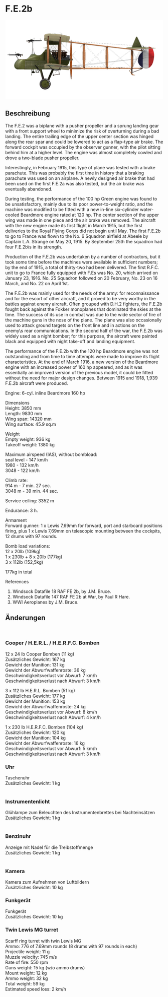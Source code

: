 # F.E.2b  
  
![fe2b](../images/fe2b.png)  
  
## Beschreibung  
  
The F.E.2 was a biplane with a pusher propeller and a sprung landing gear with a front support wheel to minimize the risk of overturning during a bad landing. The entire trailing edge of the upper center section was hinged along the rear spar and could be lowered to act as a flap-type air brake. The forward cockpit was occupied by the observer gunner, with the pilot sitting behind him at a higher level. The engine was almost completely cowled and drove a two-blade pusher propeller.  
  
Interestingly, in February 1915, this type of plane was tested with a brake parachute. This was probably the first time in history that a braking parachute was used on an airplane. A newly designed air brake that had been used on the first F.E.2a was also tested, but the air brake was eventually abandoned.  
  
During testing, the performance of the 100 hp Green engine was found to be unsatisfactory, mainly due to its poor power-to-weight ratio, and the machine was modified to be fitted with a new in-line six-cylinder water-cooled Beardmore engine rated at 120 hp. The center section of the upper wing was made in one piece and the air brake was removed. The aircraft with the new engine made its first flight in March 1915, but the first deliveries to the Royal Flying Corps did not begin until May. The first F.E.2b to go to France was flown to the No. 6 Squadron airfield at Abeele by Captain L.A. Strange on May 20, 1915. By September 25th the squadron had four F.E.2b\s in its strength.  
  
Production of the F.E.2b was undertaken by a number of contractors, but it took some time before the machines were available in sufficient numbers; by the end of 1915, a total of thirty-two had been delivered. The first R.F.C. unit to go to France fully equipped with F.Es was No. 20, which arrived on January 23, 1916. No. 25 Squadron followed on 20 February, No. 23 on 16 March, and No. 22 on April 1st.  
  
The F.E.2b was mainly used for the needs of the army: for reconnaissance and for the escort of other aircraft, and it proved to be very worthy in the battles against enemy aircraft. Often grouped with D.H.2 fighters, the F.E.2b fought back against the Fokker monoplanes that dominated the skies at the time. The success of its use in combat was due to the wide sector of fire of the machine guns in the nose of the plane. The plane was also occasionally used to attack ground targets on the front line and in actions on the enemy\s rear communications. In the second half of the war, the F.E.2b was widely used as a night bomber; for this purpose, the aircraft were painted black and equipped with night take-off and landing equipment.  
  
The performance of the F.E.2b with the 120 hp Beardmore engine was not outstanding and from time to time attempts were made to improve its flight characteristics. At the end of March 1916, a new version of the Beardmore engine with an increased power of 160 hp appeared, and as it was essentially an improved version of the previous model, it could be fitted without the need for major design changes. Between 1915 and 1918, 1,939 F.E.2b aircraft were produced.  
  
Engine: 6-cyl. inline Beardmore 160 hp  
  
Dimensions  
Height: 3850 mm  
Length: 9830 mm  
Wing span: 14320 mm  
Wing surface: 45.9 sq.m  
  
Weight  
Empty weight: 936 kg  
Takeoff weight: 1380 kg  
  
Maximum airspeed (IAS), without bombload:  
seal level - 147 km/h  
1980 - 132 km/h  
3048 - 122 km/h  
  
Climb rate:  
 914 m - 7 min. 27 sec.  
3048 m - 39 min. 44 sec.  
  
Service ceiling: 3352 m  
  
Endurance: 3 h.  
  
Armament  
Forward gunner: 1 x Lewis 7,69mm for forward, port and starboard positions firing, plus 1 x Lewis 7,69mm on telescopic mounting between the cockpits, 12 drums with 97 rounds.  
  
Bomb load variations:  
12 x 20lb (109kg)  
1 x 230lb + 8 x 20lb (177kg)  
3 x 112lb (152,5kg)  
  
177kg in total  
  
References  
1) Windsock Datafile 18 RAF FE 2b, by J.M. Bruce.  
2) Windsock Datafile 147 RAF FE 2b at War, by Paul R Hare.  
2) WWI Aeroplanes by J.M. Bruce.  
  
## Änderungen  
  ﻿
  
### Cooper / H.E.R.L. / H.E.R.F.C. Bomben  
  
12 x 24 lb Cooper Bomben (11 kg)  
Zusätzliches Gewicht: 167 kg  
Gewicht der Munition: 131 kg  
Gewicht der Abwurfwaffenroste: 36 kg  
Geschwindigkeitsverlust vor Abwurf: 7 km/h  
Geschwindigkeitsverlust nach Abwurf: 3 km/h  
  
3 x 112 lb H.E.R.L. Bomben (51 kg)  
Zusätzliches Gewicht: 177 kg  
Gewicht der Munition: 153 kg  
Gewicht der Abwurfwaffenroste: 24 kg  
Geschwindigkeitsverlust vor Abwurf: 8 km/h  
Geschwindigkeitsverlust nach Abwurf: 4 km/h  
  
1 x 230 lb H.E.R.F.C. Bomben (104 kg)  
Zusätzliches Gewicht: 120 kg  
Gewicht der Munition: 104 kg  
Gewicht der Abwurfwaffenroste: 16 kg  
Geschwindigkeitsverlust vor Abwurf: 5 km/h  
Geschwindigkeitsverlust nach Abwurf: 3 km/h  ﻿
  
### Uhr  
  
Taschenuhr  
Zusätzliches Gewicht: 1 kg  
  ﻿
  
### Instrumentenlicht  
  
Glühlampe zum Beleuchten des Instrumentenbrettes bei Nachteinsätzen  
Zusätzliches Gewicht: 1 kg  
  ﻿
  
### Benzinuhr  
  
Anzeige mit Nadel für die Treibstoffmenge  
Zusätzliches Gewicht: 1 kg  
  ﻿
  
### Kamera  
  
Kamera zum Aufnehmen von Luftbildern  
Zusätzliches Gewicht: 10 kg  ﻿
  
### Funkgerät  
  
Funkgerät  
Zusätzliches Gewicht: 10 kg  ﻿
  
### Twin Lewis MG turret  
  
Scarff ring turret with twin Lewis MG  
Ammo: 776 of 7.69mm rounds (8 drums with 97 rounds in each)  
Projectile weight: 11 g  
Muzzle velocity: 745 m/s  
Rate of fire: 550 rpm  
Guns weight: 15 kg (w/o ammo drums)  
Mount weight: 12 kg  
Ammo weight: 32 kg  
Total weight: 59 kg  
Estimated speed loss: 2 km/h  